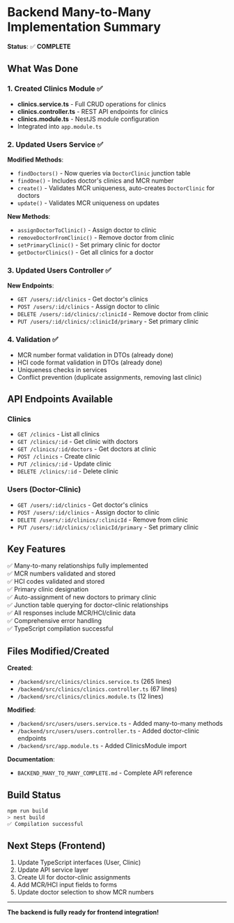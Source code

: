 # Backend Many-to-Many Implementation Summary

**Status**: ✅ **COMPLETE**

## What Was Done

### 1. Created Clinics Module ✅
- **clinics.service.ts** - Full CRUD operations for clinics
- **clinics.controller.ts** - REST API endpoints for clinics  
- **clinics.module.ts** - NestJS module configuration
- Integrated into `app.module.ts`

### 2. Updated Users Service ✅
**Modified Methods**:
- `findDoctors()` - Now queries via `DoctorClinic` junction table
- `findOne()` - Includes doctor's clinics and MCR number
- `create()` - Validates MCR uniqueness, auto-creates `DoctorClinic` for doctors
- `update()` - Validates MCR uniqueness on updates

**New Methods**:
- `assignDoctorToClinic()` - Assign doctor to clinic
- `removeDoctorFromClinic()` - Remove doctor from clinic
- `setPrimaryClinic()` - Set primary clinic for doctor
- `getDoctorClinics()` - Get all clinics for a doctor

### 3. Updated Users Controller ✅
**New Endpoints**:
- `GET /users/:id/clinics` - Get doctor's clinics
- `POST /users/:id/clinics` - Assign doctor to clinic
- `DELETE /users/:id/clinics/:clinicId` - Remove doctor from clinic
- `PUT /users/:id/clinics/:clinicId/primary` - Set primary clinic

### 4. Validation ✅
- MCR number format validation in DTOs (already done)
- HCI code format validation in DTOs (already done)
- Uniqueness checks in services
- Conflict prevention (duplicate assignments, removing last clinic)

## API Endpoints Available

### Clinics
- `GET /clinics` - List all clinics
- `GET /clinics/:id` - Get clinic with doctors
- `GET /clinics/:id/doctors` - Get doctors at clinic
- `POST /clinics` - Create clinic
- `PUT /clinics/:id` - Update clinic
- `DELETE /clinics/:id` - Delete clinic

### Users (Doctor-Clinic)
- `GET /users/:id/clinics` - Get doctor's clinics
- `POST /users/:id/clinics` - Assign doctor to clinic
- `DELETE /users/:id/clinics/:clinicId` - Remove from clinic
- `PUT /users/:id/clinics/:clinicId/primary` - Set primary clinic

## Key Features

✅ Many-to-many relationships fully implemented  
✅ MCR numbers validated and stored  
✅ HCI codes validated and stored  
✅ Primary clinic designation  
✅ Auto-assignment of new doctors to primary clinic  
✅ Junction table querying for doctor-clinic relationships  
✅ All responses include MCR/HCI/clinic data  
✅ Comprehensive error handling  
✅ TypeScript compilation successful  

## Files Modified/Created

**Created**:
- `/backend/src/clinics/clinics.service.ts` (265 lines)
- `/backend/src/clinics/clinics.controller.ts` (67 lines)
- `/backend/src/clinics/clinics.module.ts` (12 lines)

**Modified**:
- `/backend/src/users/users.service.ts` - Added many-to-many methods
- `/backend/src/users/users.controller.ts` - Added doctor-clinic endpoints
- `/backend/src/app.module.ts` - Added ClinicsModule import

**Documentation**:
- `BACKEND_MANY_TO_MANY_COMPLETE.md` - Complete API reference

## Build Status

```bash
npm run build
> nest build
✅ Compilation successful
```

## Next Steps (Frontend)

1. Update TypeScript interfaces (User, Clinic)
2. Update API service layer
3. Create UI for doctor-clinic assignments
4. Add MCR/HCI input fields to forms
5. Update doctor selection to show MCR numbers

---

**The backend is fully ready for frontend integration!**
